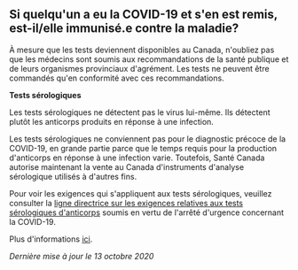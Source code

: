 ## Si quelqu'un a eu la COVID-19 et s'en est remis, est-il/elle immunisé.e contre la maladie?

À mesure que les tests deviennent disponibles au Canada, n'oubliez pas que les médecins sont soumis aux recommandations de la santé publique et de leurs organismes provinciaux d'agrément. Les tests ne peuvent être commandés qu'en conformité avec ces recommandations.

**Tests sérologiques**

Les tests sérologiques ne détectent pas le virus lui-même. Ils détectent plutôt les anticorps produits en réponse à une infection.

Les tests sérologiques ne conviennent pas pour le diagnostic précoce de la COVID-19, en grande partie parce que le temps requis pour la production d'anticorps en réponse à une infection varie. Toutefois, Santé Canada autorise maintenant la vente au Canada d'instruments d'analyse sérologique utilisés à d'autres fins.

Pour voir les exigences qui s'appliquent aux tests sérologiques, veuillez consulter la [ligne directrice sur les exigences relatives aux tests sérologiques d'anticorps](https://www.canada.ca/fr/sante-canada/services/medicaments-produits-sante/instruments-medicaux/information-demandes/lignes-directrices/covid19-exigences-relatives-tests-serologiques-anticorps.html) soumis en vertu de l'arrêté d'urgence concernant la COVID-19.

Plus d'informations [ici](https://www.canada.ca/fr/sante-canada/services/medicaments-produits-sante/covid19-industrie/instruments-medicaux/depistage/serologique.html).

_Dernière mise à jour le 13 octobre 2020_
